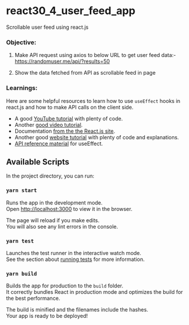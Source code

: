 # react30_4_user_feed_app
Scrollable user feed using react.js

### Objective:
1. Make API request using axios to below URL to get user feed data:-   
https://randomuser.me/api/?results=50

2. Show the data fetched from API as scrollable feed in page

### Learnings:
Here are some helpful resources to learn how to use `useEffect` hooks in react.js and how to make API calls on the client side.

* A good [YouTube tutorial](https://www.youtube.com/watch?v=-4ni4uCUcvY) with plenty of code.
* Another [good video tutorial](https://www.youtube.com/watch?v=rDVe6pmeAjo).
* Documentation [from the the React.js site](https://reactjs.org/docs/hooks-effect.html ).
* Another good [website tutorial](https://daveceddia.com/useeffect-hook-examples/) with plenty of code and explanations.
* [API reference material](https://reactjs.org/docs/hooks-reference.html#useeffect) for useEffect.

## Available Scripts

In the project directory, you can run:

### `yarn start`

Runs the app in the development mode.<br />
Open [http://localhost:3000](http://localhost:3000) to view it in the browser.

The page will reload if you make edits.<br />
You will also see any lint errors in the console.

### `yarn test`

Launches the test runner in the interactive watch mode.<br />
See the section about [running tests](https://facebook.github.io/create-react-app/docs/running-tests) for more information.

### `yarn build`

Builds the app for production to the `build` folder.<br />
It correctly bundles React in production mode and optimizes the build for the best performance.

The build is minified and the filenames include the hashes.<br />
Your app is ready to be deployed!
